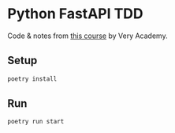 # Python FastAPI TDD

Code & notes from [this course](https://www.udemy.com/course/try-fastapi-api-test-driven-development) by Very Academy.

## Setup

```bash
poetry install
```

## Run

```bash
poetry run start
```
